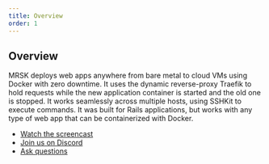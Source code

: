 ```yaml
---
title: Overview
order: 1
---
```


## Overview

MRSK deploys web apps anywhere from bare metal to cloud VMs using Docker with zero downtime. It uses the dynamic reverse-proxy Traefik to hold requests while the new application container is started and the old one is stopped. It works seamlessly across multiple hosts, using SSHKit to execute commands. It was built for Rails applications, but works with any type of web app that can be containerized with Docker.

- [Watch the screencast](https://www.youtube.com/watch?v=LL1cV2FXZ5I)
- [Join us on Discord](https://discord.gg/YgHVT7GCXS)
- [Ask questions](https://github.com/mrsked/mrsk/discussions)
